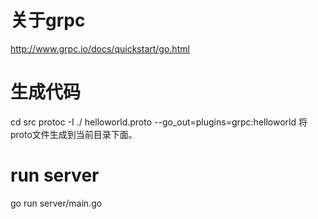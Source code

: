 # 关于grpc

http://www.grpc.io/docs/quickstart/go.html



# 生成代码

cd src
protoc -I ./ helloworld.proto --go_out=plugins=grpc:helloworld
将proto文件生成到当前目录下面。


# run server

go run server/main.go